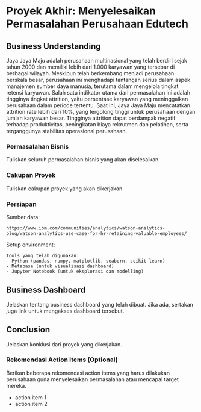 # Proyek Akhir: Menyelesaikan Permasalahan Perusahaan Edutech

## Business Understanding

Jaya Jaya Maju adalah perusahaan multinasional yang telah berdiri sejak tahun 2000 dan memiliki lebih dari 1.000 karyawan yang tersebar di berbagai wilayah. Meskipun telah berkembang menjadi perusahaan berskala besar, perusahaan ini menghadapi tantangan serius dalam aspek manajemen sumber daya manusia, terutama dalam mengelola tingkat retensi karyawan. Salah satu indikator utama dari permasalahan ini adalah tingginya tingkat attrition, yaitu persentase karyawan yang meninggalkan perusahaan dalam periode tertentu. Saat ini, Jaya Jaya Maju mencatatkan attrition rate lebih dari 10%, yang tergolong tinggi untuk perusahaan dengan jumlah karyawan besar. Tingginya attrition dapat berdampak negatif terhadap produktivitas, peningkatan biaya rekrutmen dan pelatihan, serta terganggunya stabilitas operasional perusahaan.

### Permasalahan Bisnis

Tuliskan seluruh permasalahan bisnis yang akan diselesaikan.

### Cakupan Proyek

Tuliskan cakupan proyek yang akan dikerjakan.

### Persiapan

Sumber data:
```
https://www.ibm.com/communities/analytics/watson-analytics-blog/watson-analytics-use-case-for-hr-retaining-valuable-employees/
```
Setup environment:

```
Tools yang telah digunakan:
- Python (pandas, numpy, matplotlib, seaborn, scikit-learn)
- Metabase (untuk visualisasi dashboard)
- Jupyter Notebook (untuk eksplorasi dan modelling)
```

## Business Dashboard

Jelaskan tentang business dashboard yang telah dibuat. Jika ada, sertakan juga link untuk mengakses dashboard tersebut.

## Conclusion

Jelaskan konklusi dari proyek yang dikerjakan.

### Rekomendasi Action Items (Optional)

Berikan beberapa rekomendasi action items yang harus dilakukan perusahaan guna menyelesaikan permasalahan atau mencapai target mereka.

- action item 1
- action item 2
